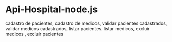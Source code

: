 # Api-Hospital-node.js
cadastro de pacientes, cadastro de medicos, validar pacientes cadastrados, validar medicos cadastrados, listar pacientes. listar medicos, excluir medicos , excluir pacientes
